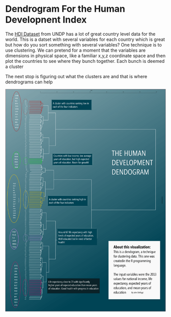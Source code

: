 # Dendrogram For the Human Developnent Index
The [HDI Dataset](http://hdr.undp.org/sites/default/files/hdi_series_cartagena.xlsx) from UNDP has a lot of great country level data for the world. This is a datset with several variables for each country which is great but how do you sort something with several variables? One technique is to use clustering. We can pretend for a moment that the variables are dimensions in physical space, like a familiar x,y,z coordinate space and then plot the countries to see where they bunch together. Each bunch is deemed a cluster

The next stop is figuring out what the clusters are and that is where dendrograms can help

![hdidendrogram](/image4173.png "HDI")



